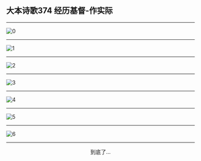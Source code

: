 
## 大本诗歌374 经历基督-作实际
        
<div id="aplayer0"></div>

---

<img alt="0" data-original="/data/d0374/0">

---

<img alt="1" data-original="/data/d0374/1">

---

<img alt="2" data-original="/data/d0374/2">

---

<img alt="3" data-original="/data/d0374/3">

---

<img alt="4" data-original="/data/d0374/4">

---

<img alt="5" data-original="/data/d0374/5">

---

<img alt="6" data-original="/data/d0374/6">

---

<p style="text-align: center">到底了...</p>

<script src="/js/dist-view.js"></script>

<script>
MAIN.id = 'd0374';
        
const ap0 = new APlayer({
    container: document.getElementById('aplayer0'),
    volume: 1,
    loop: 'none',
    preload: 'none',
    audio: [{
        name: '大本诗歌374.mp3',
        artist: '大本诗歌',
        url: 'https://res.wx.qq.com/voice/getvoice?mediaid=MzI0NTk3MDM5M18yMjQ3NDkyMTEw',
        cover: '/favicon'
    }]
});
</script>
